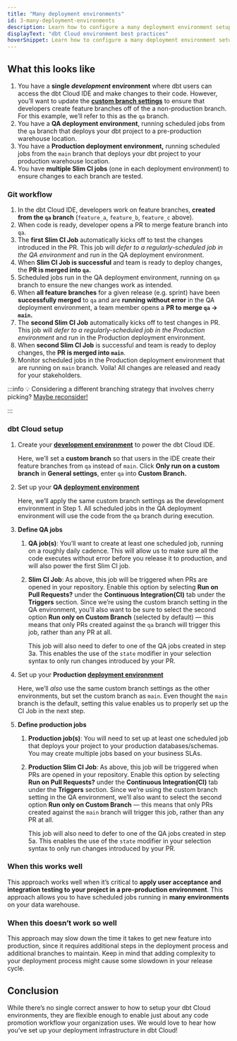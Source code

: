 ```yaml
---
title: "Many deployment environments"
id: 3-many-deployment-environments
description: Learn how to configure a many deployment environment setup in dbt Cloud.
displayText: "dbt Cloud environment best practices"
hoverSnippet: Learn how to configure a many deployment environment setup in dbt Cloud.
---
```



## What this looks like

1. You have a **single *development* environment** where dbt users can access the dbt Cloud IDE and make changes to their code. However, you’ll want to update the **[custom branch settings](faqs/Environments/custom-branch-settings)** to ensure that developers create feature branches off of the a non-production branch. For this example, we’ll refer to this as the `qa` branch.
2. You have a **QA deployment environment**, running scheduled jobs from the `qa` branch that deploys your dbt project to a pre-production warehouse location.
3. You have a **Production deployment environment,** running scheduled jobs from the `main` branch that deploys your dbt project to your production warehouse location.
4. You have **multiple Slim CI jobs** (one in each deployment environment) to ensure changes to each branch are tested.  

<Lightbox src="/img/guides/best-practices/environment-setup/many-deployments-table.png" title="Table of basic setup for many deployment environment" />

### Git workflow

<Lightbox src="/img/guides/best-practices/environment-setup/many-branch-git.png" title="git flow diagram for many deployment environments" />

1. In the dbt Cloud IDE, developers work on feature branches, **created from the `qa` branch** (`feature_a`, `feature_b`, `feature_c` above).
2. When code is ready, developer opens a PR to merge feature branch into `qa`.
3. The **first Slim CI Job** automatically kicks off to test the changes introduced in the PR. This job will *defer to a regularly-scheduled job in the QA environment* and run in the QA deployment environment.
4. When **Slim CI Job is successful** and team is ready to deploy changes, the **PR is merged into `qa`.**
5. Scheduled jobs run in the QA deployment environment, running on `qa` branch to ensure the new changes work as intended.
6. When **all feature branches** for a given release (e.g. sprint) have been **successfully merged** to `qa` and are **running without error** in the QA deployment environment, a team member opens a **PR to merge `qa` → `main`.**
7. The **second Slim CI Job** automatically kicks off to test changes in PR. This job will *defer to a regularly-scheduled job in the Production environment* and run in the Production deployment environment.
8. When **second Slim CI Job** is successful and team is ready to deploy changes, the **PR is merged into `main`**.
9. Monitor scheduled jobs in the Production deployment environment that are running on `main` branch. Voila! All changes are released and ready for your stakeholders.

:::info
💡 Considering a different branching strategy that involves cherry picking? [Maybe reconsider!](https://docs.getdbt.com/blog/the-case-against-git-cherry-picking)

:::

### dbt Cloud setup

1. Create your [**development environment**](/docs/dbt-cloud-environments) to power the dbt Cloud IDE.

    Here, we’ll set a **custom branch** so that users in the IDE create their feature branches from `qa` instead of `main`. Click **Only run on a custom branch** in **General settings**, enter `qa` into **Custom Branch.**

2. Set up your **QA [deployment environment](/docs/deploy/deploy-environments)**

    Here, we’ll apply the same custom branch settings as the development environment in Step 1. All scheduled jobs in the QA deployment environment will use the code from the `qa` branch during execution.

3. **Define QA jobs**
    1. **QA job(s)**: You’ll want to create at least one scheduled job, running on a roughly daily cadence. This will allow us to make sure all the code executes without error before you release it to production, and will also power the first Slim CI job.
    2. **Slim CI Job**: As above, this job will be triggered when PRs are opened in your repository. Enable this option by selecting **Run on Pull Requests?** under the **Continuous Integration(CI)** tab under the **Triggers** section. Since we’re using the custom branch setting in the QA environment, you'll also want to be sure to select the second option **Run only on Custom Branch** (selected by default) — this means that only PRs created against the `qa` branch will trigger this job, rather than any PR at all.

        This job will also need to defer to one of the QA jobs created in step 3a. This enables the use of the `state` modifier in your selection syntax to only run changes introduced by your PR.

4. Set up your **Production [deployment environment](/docs/deploy/deploy-environments)**

    Here, we’ll *also* use the same custom branch settings as the other environments, but set the custom branch as `main`. Even thought the `main` branch is the default, setting this value enables us to properly set up the CI Job in the next step.

5. **Define production jobs**
    1. **Production job(s)**: You will need to set up at least one scheduled job that deploys your project to your production databases/schemas. You may create multiple jobs based on your business SLAs.
    2. **Production Slim CI Job**: As above, this job will be triggered when PRs are opened in your repository. Enable this option by selecting **Run on Pull Requests?** under the **Continuous Integration(CI)** tab under the **Triggers** section. Since we’re using the custom branch setting in the QA environment, we’ll also want to select the second option **Run only on Custom Branch** — this means that only PRs created against the `main` branch will trigger this job, rather than any PR at all.

        This job will also need to defer to one of the QA jobs created in step 5a. This enables the use of the `state` modifier in your selection syntax to only run changes introduced by your PR.

### When this works well

This approach works well when it’s critical to **apply user acceptance and integration testing to your project in a pre-production environment**. This approach allows you to have scheduled jobs running in **many environments** on your data warehouse.

### When this doesn’t work so well

This approach may slow down the time it takes to get new feature into production, since it requires additional steps in the deployment process and additional branches to maintain. Keep in mind that adding complexity to your deployment process might cause some slowdown in your release cycle.

## Conclusion

While there’s no single correct answer to how to setup your dbt Cloud environments, they are flexible enough to enable just about any code promotion workflow your organization uses. We would love to hear how you’ve set up your deployment infrastructure in dbt Cloud!
